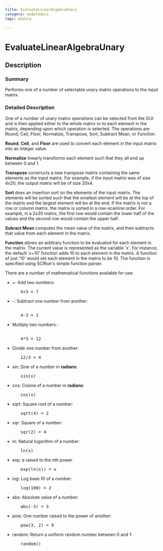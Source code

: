 ```yaml
---
title: EvaluateLinearAlgebraUnary
category: moduledocs
tags: module

---
```


# EvaluateLinearAlgebraUnary

## Description

### Summary

Performs one of a number of selectable unary matrix operations to the input matrix.

### Detailed Description

One of a number of unary matrix operations can be selected from the GUI and is then applied either to the whole matrix or to each element in the matrix, depending upon which operation is selected. The operations are Round, Ceil, Floor, Normalize, Transpose, Sort, Subtract Mean, or Function.

**Round**, **Ceil**, and **Floor** are used to convert each element in the input matrix into an integer value.

**Normalize** linearly transforms each element such that they all end up between 0 and 1.

**Transpose** constructs a new transpose matrix containing the same elements as the input matrix. For example, if the input matrix was of size 4x20, the output matrix will be of size 20x4.

**Sort** does an insertion sort on the elements of the input matrix. The elements will be sorted such that the smallest element will be at the top of the matrix and the largest element will be at the end. If the matrix is not a row or column matrix, the matrix is sorted in a row-scanline order. For example, in a 2x30 matrix, the first row would contain the lower half of the values and the second row would contain the upper half.

**Subract Mean** computes the mean value of the matrix, and then subtracts that value from each element in the matrix.

**Function** allows an arbitrary function to be evaluated for each element in the matrix. The current value is represented as the variable 'x'. For instance, the default 'x+10' function adds 10 to each element in the matrix. A function of just '10' would set each element in the matrix to be 10. The function is specified using SCIRun's simple function parser. 

There are a number of mathematical functions available for use:

  * +: Add two numbers: 
<pre>
      4+3 = 7
</pre>

  * -: Subtract one number from another: 
<pre> 
      4-3 = 1 
</pre>

  * Multiply two numbers.: 
<pre> 
      4*3 = 12 
</pre>

  * Divide one number from another: 
<pre>
      12/3 = 4
</pre>

  * sin: Sine of a number in **radians**: 
<pre>
      sin(x)
</pre>

  * cos: Cosine of a number in **radians**: 
<pre>
      cos(x)
</pre>

  * sqrt: Square root of a number: 
<pre>
      sqrt(4) = 2
</pre>

  * sqr: Square of a number: 
<pre>
      sqr(2) = 4
</pre>

  * ln: Natural logarithm of a number: 
<pre>
      ln(x)
</pre>

  * exp: e raised to the nth power. 
<pre>
      exp(ln(x)) = x
</pre>

  * log: Log base 10 of a number: 
<pre>
      log(100) = 2
</pre>

  * abs: Absolute value of a number: 
<pre>
      abs(-3) = 3
</pre>

  * pow: One number raised to the power of another: 
<pre>
      pow(3, 2) = 9
</pre>

  * random: Return a uniform random number between 0 and 1: 
<pre>
      random()
</pre>

